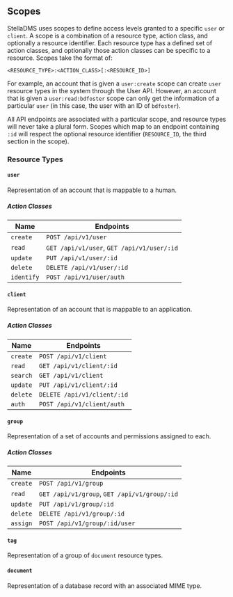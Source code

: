 ## Scopes

StellaDMS uses scopes to define access levels granted to a specific `user` or `client`.
A scope is a combination of a resource type, action class, and optionally a resource identifier.
Each resource type has a defined set of action classes, and optionally those action classes
can be specific to a resource. Scopes take the format of:
```
<RESOURCE_TYPE>:<ACTION_CLASS>[:<RESOURCE_ID>]
```
For example, an account that is given a `user:create` scope can create `user` resource 
types in the system through the User API. However, an account that is given a 
`user:read:bdfoster` scope can only get the information of a particular `user`
(in this case, the user with an ID of `bdfoster`).

All API endpoints are associated with a particular scope, and resource types
will never take a plural form. Scopes which map to an endpoint containing `:id`
will respect the optional resource identifier (`RESOURCE_ID`, the third section in the scope).

### Resource Types
#### `user`
Representation of an account that is mappable to a human.

##### Action Classes
|Name|Endpoints|
|--- |---      |
|`create`|`POST /api/v1/user`|
|`read`|`GET /api/v1/user`, `GET /api/v1/user/:id`|
|`update`|`PUT /api/v1/user/:id`|
|`delete`|`DELETE /api/v1/user/:id`|
|`identify`|`POST /api/v1/user/auth`|

#### `client`
Representation of an account that is mappable to an application.

##### Action Classes
|Name|Endpoints|
|--- |---      |
|`create`|`POST /api/v1/client`|
|`read`|`GET /api/v1/client/:id`|
|`search`|`GET /api/v1/client`|
|`update`|`PUT /api/v1/client/:id`|
|`delete`|`DELETE /api/v1/client/:id`|
|`auth`|`POST /api/v1/client/auth`|

#### `group`
Representation of a set of accounts and permissions assigned to each.

##### Action Classes
|Name|Endpoints|
|--- |---      |
|`create`|`POST /api/v1/group`|
|`read`|`GET /api/v1/group`, `GET /api/v1/group/:id`|
|`update`|`PUT /api/v1/group/:id`|
|`delete`|`DELETE /api/v1/group/:id`|
|`assign`|`POST /api/v1/group/:id/user`|

#### `tag`
Representation of a group of `document` resource types.

#### `document`
Representation of a database record with an associated MIME type.
